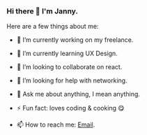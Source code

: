 ### Hi there 👋 I'm Janny. 

Here are a few things about me:

- 🔭 I’m currently working on my freelance.

- 🌱 I’m currently learning UX Design.

- 👯 I’m looking to collaborate on react.

- 🤔 I’m looking for help with networking.

- 💬 Ask me about anything, I mean anything.

- ⚡ Fun fact: loves coding & cooking 😋


- 📫 How to reach me: [Email](mailto:jannykosin@gmail.com).
